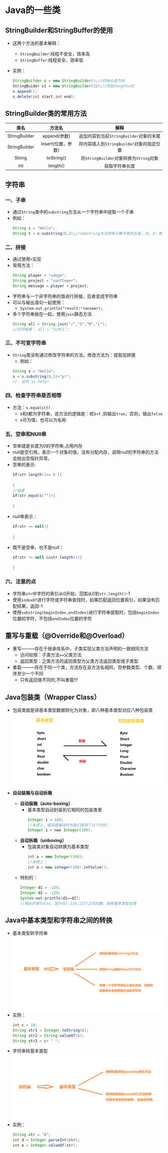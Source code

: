 # Java的一些类
## StringBuilder和StringBuffer的使用
- 这两个方法的基本解释：
  - `StringBuilder`:线程不安全，效率高
  - `StringBuffer`:线程安全，效率低

- 实例：
  ```java
  StringBuilder s = new StringBuilder();//初始长度为16
  StringBuider s1 = new StringBuilder(32);//初始length=32 
  s.append();
  s.delete(int start,int end);
  ```
## StringBuilder类的常用方法
| 类名 | 方法名  | 解释 |
|:----:|:------:|:----:|
|StringBuilder|append(参数)|追加内容到当前`StringBuilder`对象的末尾|
|StringBuilder|insert(位置，参数)|将内容插入到`StringBuilder`对象的指定位置|
|String|toString()|将`StringBuilder`对象转换为`String`对象|
|int | length()|获取字符串长度|

## 字符串

### 一、子串
- 通过`String`类中的`substring`方法从一个字符串中提取一个子串
- 例如：
  ```java
  String s = "Hello";
  String t = s.substring(0,3);//substring方法用来计算子串的长度，（0，3）表示要复制从0-3的字符，即H、e、l
  ```
### 二、拼接
- 通过使用`+`实现
- 常用方法：
    ```java
    String player = "vango";
    String project = "sunflower";
    String message = player + project;
    ```
- 字符串与一个非字符串的值进行拼接，后者变成字符串
- 可以与输出语句一起使用：
  - ```System.out.println("result:"+answer);```
- 多个字符串放在一起，使用`join`静态方法
  ```java
  String all = String.join("/","S","M","L");
  //打印结果： all = “S/M/L”;
  ```

### 三、不可变字符串
- `String`类没有通过修改字符串的方法，修改方法为：提取加拼接
  - 例如：
  ```java
  String s = "Hello";
  s = s.substring(0,3)+"p!";
  //  此时 s= help!
  ```

### 四、检查字符串是否相等
- 方法：`s.equals(t)`
  - s和t都为字符串，该方法的逻辑是：若s=t ,则输出`true`，否则，输出`false`
  - s可为值，也可以为名称

### 五、空串和NUll串
- 空串就是长度为0的字符串,占用内存
- null是空引用，表示一个对象的值，没有分配内存，调用null的字符串的方法会抛出空指针异常。
- 空串的表示:
  ```java
  if(str.length()== 0 ){

  } 
  //或者
  if(str.equals("")){

  }
  ```
- null串表示：
  ```java
  if(str == null){

  } 
  ```
- 既不是空串，也不是null：
  ```java
  if(str != null &&str.length()){

  } 
  ```

### 六、注意的点
- 字符串`str`中字符的索引从0开始，范围从0到`str.length()`-1
- 使用`indexOf`进行字符或字符串查找时，如果匹配返回位置索引，如果没有匹配结果，返回-1
- 使用`substring(beginIndex,endIndex)`进行字符串提取时，包括`beginIndex`位置的字符，不包括`endIndex`位置的字符

## 重写与重载（@Override和@Overload）
- 重写———存在于继承体系中，子类实现父类方法声明的一致相同方法
  - 访问权限：子类方法`>=`父类方法
  - 返回类型：之类方法的返回类型为父类方法返回类型或子类型
- 重载———存在于同一个类，方法存在且方法名相同，但参数类型、个数、顺序至少一个不同
  - 只有返回值不同的,不叫重载!!!

## Java包装类（Wrapper Class）
- 包装类就是讲基本类型数据转化为对象，即八种基本类型对应八种包装类
  ![wrapper](./photos/wrapperclass.png)

- **自动装箱与自动拆箱**
  - **自动装箱（auto-boxing）**
    - 基本类型自动封装到它相同的包装类里
      ```java
      Integer i = 100;
      //本质上，编译器编译时为我们提供了以下代码：
      Integer i = nwe Integer(100);
      ```
  - **自动拆箱（unboxing）**
    - 包装类对象自动转换为基本类型
      ```java
      int a = new Integer(100);
      //本质上：
      int a = new integer(100).intValue();
      ```
  - 特别的：
    ```java
    Integer d1 = -129;
    Integer d2 = -129;
    System.out.println(d1==d2);
    //输出的是false，因为在[-128,127]之间的数，按照基本类型处理

## Java中基本类型和字符串之间的转换
- 基本类型转字符串
  ![switch](./photos/switch001.png)
- 实例：
  ```java
  int c = 10;
  String str1 = Integer.toString(c);
  String str2 = String.valueOf(c);
  String str3 = c+ " ";
  ```
- 字符串转基本类型
  ![switch1](./photos/switch002.png)
- 实例：
  ```java
  String str = "8";
  int d = Integer.parseInt(str);
  int e = Integer.valueOf(str);
  ```     
